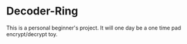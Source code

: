 # Decoder-Ring
This is a personal beginner's project. It will one day be a one time pad encrypt/decrypt toy. 
